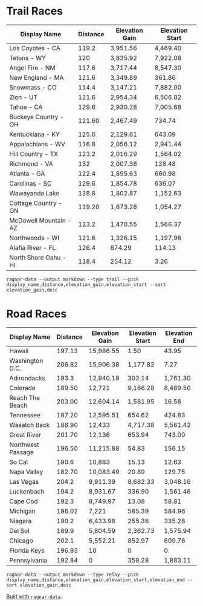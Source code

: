 # Trail Races
| Display Name | Distance | Elevation Gain | Elevation Start |
| -- | -- | -- | -- |
| Los Coyotes - CA | 119.2 | 3,951.56 | 4,469.40 |
| Tetons - WY | 120 | 3,835.92 | 7,922.08 |
| Angel Fire - NM | 117.6 | 3,717.44 | 8,547.30 |
| New England - MA | 121.6 | 3,349.89 | 361.86 |
| Snowmass - CO | 114.4 | 3,147.21 | 7,882.00 |
| Zion - UT | 121.6 | 2,954.34 | 6,506.82 |
| Tahoe - CA | 129.6 | 2,930.28 | 7,005.68 |
| Buckeye Country - OH | 121.60 | 2,467.49 | 734.74 |
| Kentuckiana - KY | 125.6 | 2,129.61 | 643.09 |
| Appalachians - WV | 116.8 | 2,056.12 | 2,941.44 |
| Hill Country - TX | 123.2 | 2,016.29 | 1,564.02 |
| Richmond - VA | 132 | 2,007.38 | 128.48 |
| Atlanta - GA | 122.4 | 1,895.63 | 660.98 |
| Carolinas - SC | 129.6 | 1,854.78 | 636.07 |
| Wawayanda Lake | 128.8 | 1,802.87 | 1,152.63 |
| Cottage Country - ON | 119.20 | 1,673.28 | 1,054.27 |
| McDowell Mountain - AZ | 123.2 | 1,470.55 | 1,566.37 |
| Northwoods - WI | 121.6 | 1,326.15 | 1,197.96 |
| Alafia River - FL | 126.4 | 874.29 | 114.13 |
| North Shore Oahu - HI | 118.4 | 254.12 | 3.26 |

`ragnar-data --output markdown --type trail --pick display_name,distance,elevation_gain,elevation_start --sort elevation_gain,desc`

# Road Races
| Display Name | Distance | Elevation Gain | Elevation Start | Elevation End |
| -- | -- | -- | -- | -- |
| Hawaii | 197.13 | 15,986.55 | 1.50 | 43.95 |
| Washington D.C. | 206.82 | 15,906.38 | 1,177.82 | 7.27 |
| Adirondacks | 193.3 | 12,940.18 | 302.14 | 1,761.30 |
| Colorado | 189.50 | 12,721 | 9,166.28 | 8,489.50 |
| Reach The Beach | 203.00 | 12,604.14 | 1,581.95 | 16.58 |
| Tennessee | 187.20 | 12,595.51 | 654.62 | 424.83 |
| Wasatch Back | 188.90 | 12,433 | 4,717.38 | 5,561.42 |
| Great River | 201.70 | 12,136 | 653.94 | 743.00 |
| Northwest Passage | 196.50 | 11,215.88 | 54.83 | 156.15 |
| So Cal | 190.6 | 10,863 | 15.13 | 12.63 |
| Napa Valley | 182.70 | 10,083.49 | 20.89 | 129.75 |
| Las Vegas | 204.2 | 9,911.39 | 8,682.33 | 3,048.16 |
| Luckenbach | 194.2 | 8,931.67 | 336.90 | 1,561.46 |
| Cape Cod | 192.3 | 8,749.97 | 13.08 | 58.81 |
| Michigan | 196.02 | 7,221 | 585.39 | 584.96 |
| Niagara | 190.2 | 6,433.98 | 255.36 | 335.28 |
| Del Sol | 189.9 | 5,804.59 | 2,362.73 | 1,575.94 |
| Chicago | 202.1 | 5,552.21 | 852.97 | 609.76 |
| Florida Keys | 196.93 | 10 | 0 | 0 |
| Pennsylvania | 192.84 | 0 | 358.28 | 1,883.11 |

`ragnar-data --output markdown --type relay --pick display_name,distance,elevation_gain,elevation_start,elevation_end --sort elevation_gain,desc`

[Built with `ragnar-data`](https://github.com/lukekarrys/ragnar-data).
